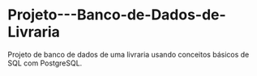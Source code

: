 # Projeto---Banco-de-Dados-de-Livraria
Projeto de banco de dados de uma livraria usando conceitos básicos de SQL com PostgreSQL.
